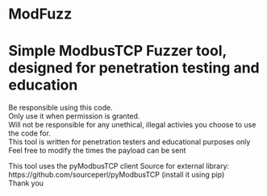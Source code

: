 # ModFuzz
<h1> Simple ModbusTCP Fuzzer tool, designed for penetration testing and education </h1>
<p>Be responsible using this code.<br>
Only use it when permission is granted. <br>
Will not be responsible for any unethical, illegal activies you choose to use the code for. <br>
This tool is written for penetration testers and educational purposes only <br>
Feel free to modify the times the payload can be sent
</p>
This tool uses the pyModbusTCP client
Source for external library: https://github.com/sourceperl/pyModbusTCP (install it using pip)<br>
Thank you
